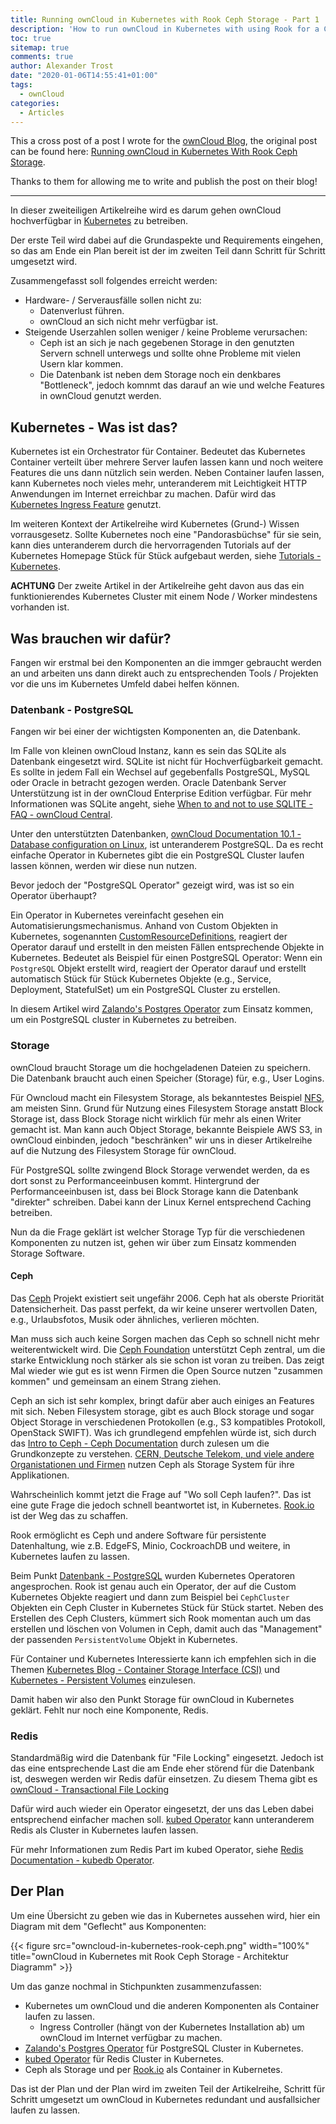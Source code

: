 ```yaml
---
title: Running ownCloud in Kubernetes with Rook Ceph Storage - Part 1
description: 'How to run ownCloud in Kubernetes with using Rook for a Ceph Cluster.'
toc: true
sitemap: true
comments: true
author: Alexander Trost
date: "2020-01-06T14:55:41+01:00"
tags:
  - ownCloud
categories:
  - Articles
---
```


This a cross post of a post I wrote for the [ownCloud Blog](https://owncloud.org/news/), the original post can be found here: [Running ownCloud in Kubernetes With Rook Ceph Storage](https://owncloud.org/news/running-owncloud-in-kubernetes-with-rook-ceph-storage/).

Thanks to them for allowing me to write and publish the post on their blog!

***

In dieser zweiteiligen Artikelreihe wird es darum gehen ownCloud hochverfügbar in [Kubernetes](https://kubernetes.io) zu betreiben.

Der erste Teil wird dabei auf die Grundaspekte und Requirements eingehen, so das am Ende ein Plan bereit ist der im zweiten Teil dann Schritt für Schritt umgesetzt wird.

Zusammengefasst soll folgendes erreicht werden:

* Hardware- / Serverausfälle sollen nicht zu:
    * Datenverlust führen.
    * ownCloud an sich nicht mehr verfügbar ist.
* Steigende Userzahlen sollen weniger / keine Probleme verursachen:
    * Ceph ist an sich je nach gegebenen Storage in den genutzten Servern schnell unterwegs und sollte ohne Probleme mit vielen Usern klar kommen.
    * Die Datenbank ist neben dem Storage noch ein denkbares "Bottleneck", jedoch komnmt das darauf an wie und welche Features in ownCloud genutzt werden.

## Kubernetes - Was ist das?

Kubernetes ist ein Orchestrator für Container. Bedeutet das Kubernetes Container verteilt über mehrere Server laufen lassen kann und noch weitere Features die uns dann nützlich sein werden.
Neben Container laufen lassen, kann Kubernetes noch vieles mehr, unteranderem mit Leichtigkeit HTTP Anwendungen im Internet erreichbar zu machen.
Dafür wird das [Kubernetes Ingress Feature](https://kubernetes.io/docs/concepts/services-networking/ingress/) genutzt.

Im weiteren Kontext der Artikelreihe wird Kubernetes (Grund-) Wissen vorrausgesetz. Sollte Kubernetes noch eine "Pandorasbüchse" für sie sein, kann dies unteranderem durch die hervorragenden Tutorials auf der Kubernetes Homepage Stück für Stück aufgebaut werden, siehe [Tutorials - Kubernetes](https://kubernetes.io/docs/tutorials/).

**ACHTUNG** Der zweite Artikel in der Artikelreihe geht davon aus das ein funktionierendes Kubernetes Cluster mit einem Node / Worker mindestens vorhanden ist.

## Was brauchen wir dafür?

Fangen wir erstmal bei den Komponenten an die immger gebraucht werden an und arbeiten uns dann direkt auch zu entsprechenden Tools / Projekten vor die uns im Kubernetes Umfeld dabei helfen können.

### Datenbank - PostgreSQL

Fangen wir bei einer der wichtigsten Komponenten an, die Datenbank.

Im Falle von kleinen ownCloud Instanz, kann es sein das SQLite als Datenbank eingesetzt wird. SQLite ist nicht für Hochverfügbarkeit gemacht. Es sollte in jedem Fall ein Wechsel auf gegebenfalls PostgreSQL, MySQL oder Oracle in betracht gezogen werden. Oracle Datenbank Server Unterstützung ist in der ownCloud Enterprise Edition verfügbar.
Für mehr Informationen was SQLite angeht, siehe [When to and not to use SQLITE - FAQ - ownCloud Central](https://central.owncloud.org/t/when-to-and-not-to-use-sqlite/853).

Unter den unterstützten Datenbanken, [ownCloud Documentation 10.1 - Database configuration on Linux](https://doc.owncloud.com/server/10.1/admin_manual/configuration/database/linux_database_configuration.html), ist unteranderem PostgreSQL. Da es recht einfache Operator in Kubernetes gibt die ein PostgreSQL Cluster laufen lassen können, werden wir diese nun nutzen.

Bevor jedoch der "PostgreSQL Operator" gezeigt wird, was ist so ein Operator überhaupt?

Ein Operator in Kubernetes vereinfacht gesehen ein Automatisierungsmechanismus. Anhand von Custom Objekten in Kubernetes, sogenannten [CustomResourceDefinitions](https://kubernetes.io/docs/tasks/access-kubernetes-api/custom-resources/custom-resource-definitions/), reagiert der Operator darauf und erstellt in den meisten Fällen entsprechende Objekte in Kubernetes.
Bedeutet als Beispiel für einen PostgreSQL Operator: Wenn ein `PostgreSQL` Objekt erstellt wird, reagiert der Operator darauf und erstellt automatisch Stück für Stück Kubernetes Objekte (e.g., Service, Deployment, StatefulSet) um ein PostgreSQL Cluster zu erstellen.

In diesem Artikel wird [Zalando's Postgres Operator](https://github.com/zalando/postgres-operator) zum Einsatz kommen, um ein PostgreSQL cluster in Kubernetes zu betreiben.

### Storage

ownCloud braucht Storage um die hochgeladenen Dateien zu speichern. Die Datenbank braucht auch einen Speicher (Storage) für, e.g., User Logins.

Für Owncloud macht ein Filesystem Storage, als bekanntestes Beispiel [NFS](https://nfs.org/), am meisten Sinn. Grund für Nutzung eines Filesystem Storage anstatt Block Storage ist, dass Block Storage nicht wirklich für mehr als einen Writer gemacht ist.
Man kann auch Object Storage, bekannte Beispiele AWS S3, in ownCloud einbinden, jedoch "beschränken" wir uns in dieser Artikelreihe auf die Nutzung des Filesystem Storage für ownCloud.

Für PostgreSQL sollte zwingend Block Storage verwendet werden, da es dort sonst zu Performanceeinbusen kommt. Hintergrund der Performanceeinbusen ist, dass bei Block Storage kann die Datenbank "direkter" schreiben. Dabei kann der Linux Kernel entsprechend Caching betreiben.

Nun da die Frage geklärt ist welcher Storage Typ für die verschiedenen Komponenten zu nutzen ist, gehen wir über zum Einsatz kommenden Storage Software.

#### Ceph

Das [Ceph](https://ceph.com) Projekt existiert seit ungefähr 2006.
Ceph hat als oberste Priorität Datensicherheit. Das passt perfekt, da wir keine unserer wertvollen Daten, e.g., Urlaubsfotos, Musik oder ähnliches, verlieren möchten.

Man muss sich auch keine Sorgen machen das Ceph so schnell nicht mehr weiterentwickelt wird. Die [Ceph Foundation](https://ceph.com/foundation/) unterstützt Ceph zentral, um die starke Entwicklung noch stärker als sie schon ist voran zu treiben.
Das zeigt Mal wieder wie gut es ist wenn Firmen die Open Source nutzen "zusammen kommen" und gemeinsam an einem Strang ziehen.

Ceph an sich ist sehr komplex, bringt dafür aber auch einiges an Features mit sich. Neben Filesystem storage, gibt es auch Block storage und sogar Object Storage in verschiedenen Protokollen (e.g., S3 kompatibles Protokoll, OpenStack SWIFT).
Was ich grundlegend empfehlen würde ist, sich durch das [Intro to Ceph - Ceph Documentation](http://docs.ceph.com/docs/master/start/intro/) durch zulesen um die Grundkonzepte zu verstehen.
[CERN, Deutsche Telekom, und viele andere Organistationen und Firmen](https://ceph.com/users/) nutzen Ceph als Storage System für ihre Applikationen.

Wahrscheinlich kommt jetzt die Frage auf "Wo soll Ceph laufen?". Das ist eine gute Frage die jedoch schnell beantwortet ist, in Kubernetes. [Rook.io](https://rook.io/) ist der Weg das zu schaffen.

Rook ermöglicht es Ceph und andere Software für persistente Datenhaltung, wie z.B. EdgeFS, Minio, CockroachDB und weitere, in Kubernetes laufen zu lassen.

Beim Punkt [Datenbank - PostgreSQL](#datenbank-postgresql) wurden Kubernetes Operatoren angesprochen. Rook ist genau auch ein Operator, der auf die Custom Kubernetes Objekte reagiert und dann zum Beispiel bei `CephCluster` Objekten ein Ceph Cluster in Kubernetes Stück für Stück startet.
Neben des Erstellen des Ceph Clusters, kümmert sich Rook momentan auch um das erstellen und löschen von Volumen in Ceph, damit auch das "Management" der passenden `PersistentVolume` Objekt in Kubernetes.

Für Container und Kubernetes Interessierte kann ich empfehlen sich in die Themen [Kubernetes Blog - Container Storage Interface (CSI)](https://kubernetes.io/blog/2020/01/15/container-storage-interface-ga/) und [Kubernetes - Persistent Volumes](https://kubernetes.io/docs/concepts/storage/persistent-volumes/) einzulesen.

Damit haben wir also den Punkt Storage für ownCloud in Kubernetes geklärt.
Fehlt nur noch eine Komponente, Redis.

### Redis

Standardmäßig wird die Datenbank für "File Locking" eingesetzt. Jedoch ist das eine entsprechende Last die am Ende eher störend für die Datenbank ist, deswegen werden wir Redis dafür einsetzen.
Zu diesem Thema gibt es [ownCloud - Transactional File Locking](https://doc.owncloud.com/server/admin_manual/configuration/files/files_locking_transactional.html)

Dafür wird auch wieder ein Operator eingesetzt, der uns das Leben dabei entsprechend einfacher machen soll. [kubed Operator](https://kubedb.com/docs/0.12.0/welcome/) kann unteranderem Redis als Cluster in Kubernetes laufen lassen.

Für mehr Informationen zum Redis Part im kubed Operator, siehe [Redis Documentation - kubedb Operator](https://kubedb.com/docs/0.12.0/concepts/databases/redis/).

## Der Plan

Um eine Übersicht zu geben wie das in Kubernetes aussehen wird, hier ein Diagram mit dem "Geflecht" aus Komponenten:

<div class="fullwidthimg">
{{< figure src="owncloud-in-kubernetes-rook-ceph.png" width="100%" title="ownCloud in Kubernetes mit Rook Ceph Storage - Architektur Diagramm" >}}
</div>

Um das ganze nochmal in Stichpunkten zusammenzufassen:

* Kubernetes um ownCloud und die anderen Komponenten als Container laufen zu lassen.
    * Ingress Controller (hängt von der Kubernetes Installation ab) um ownCloud im Internet verfügbar zu machen.
* [Zalando's Postgres Operator](https://github.com/zalando/postgres-operator) für PostgreSQL Cluster in Kubernetes.
* [kubed Operator](https://kubedb.com/docs/0.12.0/welcome/) für Redis Cluster in Kubernetes.
* Ceph als Storage und per [Rook.io](https://rook.io/) als Container in Kubernetes.

Das ist der Plan und der Plan wird im zweiten Teil der Artikelreihe, Schritt für Schritt umgesetzt um ownCloud in Kubernetes redundant und ausfallsicher laufen zu lassen.
